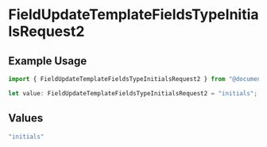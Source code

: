 # FieldUpdateTemplateFieldsTypeInitialsRequest2

## Example Usage

```typescript
import { FieldUpdateTemplateFieldsTypeInitialsRequest2 } from "@documenso/sdk-typescript/models/operations";

let value: FieldUpdateTemplateFieldsTypeInitialsRequest2 = "initials";
```

## Values

```typescript
"initials"
```